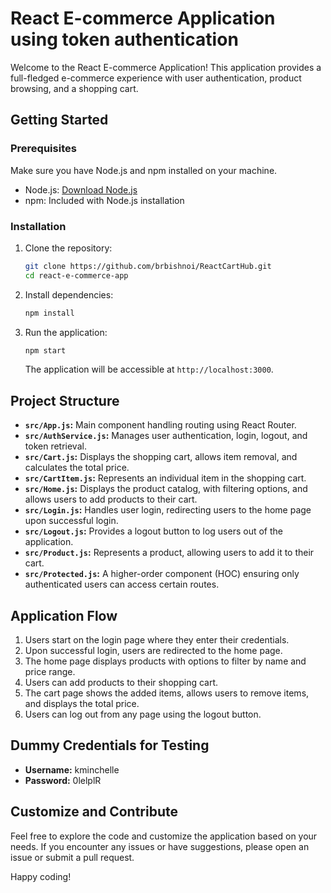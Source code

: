 # React E-commerce Application using token authentication

Welcome to the React E-commerce Application! This application provides a full-fledged e-commerce experience with user authentication, product browsing, and a shopping cart.

## Getting Started

### Prerequisites

Make sure you have Node.js and npm installed on your machine.

- Node.js: [Download Node.js](https://nodejs.org/)
- npm: Included with Node.js installation

### Installation

1. Clone the repository:

    ```bash
    git clone https://github.com/brbishnoi/ReactCartHub.git
    cd react-e-commerce-app
    ```

2. Install dependencies:

    ```bash
    npm install
    ```

3. Run the application:

    ```bash
    npm start
    ```

    The application will be accessible at `http://localhost:3000`.

## Project Structure

- **`src/App.js`:** Main component handling routing using React Router.
- **`src/AuthService.js`:** Manages user authentication, login, logout, and token retrieval.
- **`src/Cart.js`:** Displays the shopping cart, allows item removal, and calculates the total price.
- **`src/CartItem.js`:** Represents an individual item in the shopping cart.
- **`src/Home.js`:** Displays the product catalog, with filtering options, and allows users to add products to their cart.
- **`src/Login.js`:** Handles user login, redirecting users to the home page upon successful login.
- **`src/Logout.js`:** Provides a logout button to log users out of the application.
- **`src/Product.js`:** Represents a product, allowing users to add it to their cart.
- **`src/Protected.js`:** A higher-order component (HOC) ensuring only authenticated users can access certain routes.

## Application Flow

1. Users start on the login page where they enter their credentials.
2. Upon successful login, users are redirected to the home page.
3. The home page displays products with options to filter by name and price range.
4. Users can add products to their shopping cart.
5. The cart page shows the added items, allows users to remove items, and displays the total price.
6. Users can log out from any page using the logout button.

## Dummy Credentials for Testing

- **Username:** kminchelle
- **Password:** 0lelplR

## Customize and Contribute

Feel free to explore the code and customize the application based on your needs. If you encounter any issues or have suggestions, please open an issue or submit a pull request.

Happy coding!

